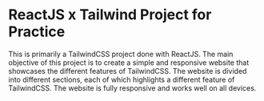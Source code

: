 # ReactJS x Tailwind Project for Practice

This is primarily a TailwindCSS project done with ReactJS. The main objective of this project is to create a simple and responsive website that showcases the different features of TailwindCSS. The website is divided into different sections, each of which highlights a different feature of TailwindCSS. The website is fully responsive and works well on all devices.
